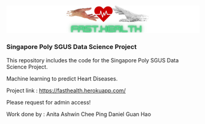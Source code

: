 ![This is an image](https://raw.githubusercontent.com/reversingentropy/Fast.Health/main/static/img/logo8.jpg)



### Singapore Poly SGUS Data Science Project

This repository includes the code for the Singapore Poly SGUS Data Science Project. 

Machine learning to predict Heart Diseases.

Project link : 
https://fasthealth.herokuapp.com/

Please request for admin access!

Work done by :
Anita
Ashwin
Chee Ping
Daniel
Guan Hao
